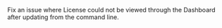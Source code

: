 Fix an issue where License could not be viewed through the Dashboard after updating from the command line.
